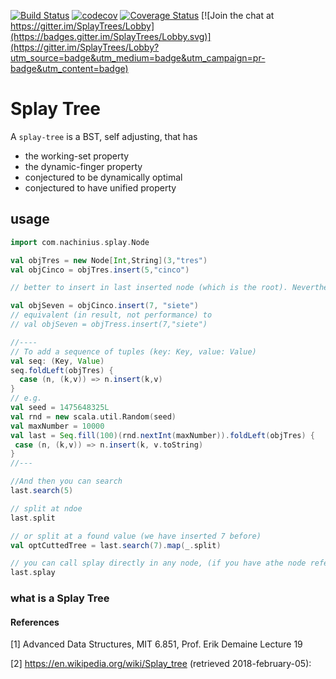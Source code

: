 [![Build Status](https://travis-ci.org/nachinius/SplayTrees.svg?branch=master)](https://travis-ci.org/nachinius/SplayTrees)
[![codecov](https://codecov.io/gh/nachinius/SplayTrees/branch/master/graph/badge.svg)](https://codecov.io/gh/nachinius/SplayTrees)
[![Coverage Status](https://coveralls.io/repos/github/nachinius/SplayTrees/badge.svg?branch=master)](https://coveralls.io/github/nachinius/SplayTrees?branch=master)
[![Join the chat at https://gitter.im/SplayTrees/Lobby](https://badges.gitter.im/SplayTrees/Lobby.svg)](https://gitter.im/SplayTrees/Lobby?utm_source=badge&utm_medium=badge&utm_campaign=pr-badge&utm_content=badge)

# Splay Tree
A `splay-tree` is a BST, self adjusting, that has

- the working-set property
- the dynamic-finger property
- conjectured to be dynamically optimal
- conjectured to have unified property

## usage

```scala
import com.nachinius.splay.Node

val objTres = new Node[Int,String](3,"tres")
val objCinco = objTres.insert(5,"cinco")

// better to insert in last inserted node (which is the root). Nevertheless you may insert anywhere, but if you use a node that is not already the root, the system will invoke an extra `splay` call

val objSeven = objCinco.insert(7, "siete")
// equivalent (in result, not performance) to
// val objSeven = objTress.insert(7,"siete")

//----
// To add a sequence of tuples (key: Key, value: Value)
val seq: (Key, Value)
seq.foldLeft(objTres) {
  case (n, (k,v)) => n.insert(k,v)
}
// e.g.
val seed = 1475648325L
val rnd = new scala.util.Random(seed)
val maxNumber = 10000
val last = Seq.fill(100)(rnd.nextInt(maxNumber)).foldLeft(objTres) {
 case (n, (k,v)) => n.insert(k, v.toString)
}
//--- 

//And then you can search
last.search(5)

// split at ndoe
last.split

// or split at a found value (we have inserted 7 before)
val optCuttedTree = last.search(7).map(_.split)

// you can call splay directly in any node, (if you have athe node reference)
last.splay

```
    
    
    

### what is a Splay Tree

#### References
[1] Advanced Data Structures, MIT 6.851, Prof. Erik Demaine Lecture 19

[2] https://en.wikipedia.org/wiki/Splay_tree (retrieved 2018-february-05):





